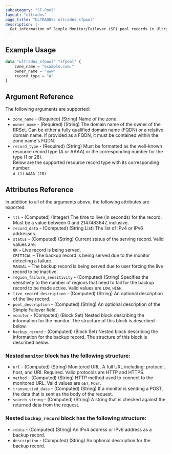 ```yaml
---
subcategory: "SF-Pool"
layout: "ultradns"
page_title: "ULTRADNS: ultradns_sfpool"
description: |-
  Get information of Simple Monitor/Failover (SF) pool records in UltraDNS.
---
```


## Example Usage

```terraform
data "ultradns_sfpool" "sfpool" {
    zone_name = "example.com."
    owner_name = "www"
    record_type = "A"
}
```


## Argument Reference

The following arguments are supported:

* `zone_name` - (Required) (String) Name of the zone.
* `owner_name` - (Required) (String) The domain name of the owner of the RRSet. Can be either a fully qualified domain name (FQDN) or a relative domain name. If provided as a FQDN, it must be contained within the zone name's FQDN.
* `record_type` - (Required) (String) Must be formatted as the well-known resource record type (A or AAAA) or the corresponding number for the type (1 or 28).<br/>
Below are the supported resource record type with its corresponding number:<br/>
`A (1)`
`AAAA (28)`


## Attributes Reference

In addition to all of the arguments above, the following attributes are exported:

* `ttl` - (Computed) (Integer) The time to live (in seconds) for the record. Must be a value between 0 and 2147483647, inclusive.
* `record_data` - (Computed) (String List) The list of IPv4 or IPv6 addresses.
* `status` - (Computed) (String) Current status of the serving record. Valid values are:</br>
`OK` – Live record is being served.</br>
`CRITICAL` – The backup record is being served due to the monitor detecting a failure.</br>
`MANUAL` – The backup record is being served due to user forcing the live record to be inactive.
* `region_failure_sensitivity` - (Computed) (String) Specifies the sensitivity to the number of regions that need to fail for the backup record to be made active. Valid values are `LOW`, `HIGH`.
* `live_record_description` - (Computed) (String) An optional description of the live record.
* `pool_description` - (Computed) (String) An optional description of the Simple Failover field.
* `monitor` - (Computed) (Block Set) Nested block describing the information for the monitor. The structure of this block is described below.
* `backup_record` - (Computed) (Block Set) Nested block describing the information for the backup record. The structure of this block is described below.

### Nested `monitor` block has the following structure:

* `url` - (Computed) (String) Monitored URL. A full URL including: protocol, host, and URI. Required.
Valid protocols are HTTP and HTTPS.
* `method` - (Computed) (String) HTTP method used to connect to the monitored URL. Valid values are `GET`, `POST`.
* `transmitted_data` - (Computed) (String) If a monitor is sending a POST, the data that is sent as the body of the request.
* `search_string` - (Computed) (String) A string that is checked against the returned data from the request. 

### Nested `backup_record` block has the following structure:

* `rdata` - (Computed) (String) An IPv4 address or IPv6 address as a backup record.
* `description` - (Computed) (String) An optional description for the backup record.